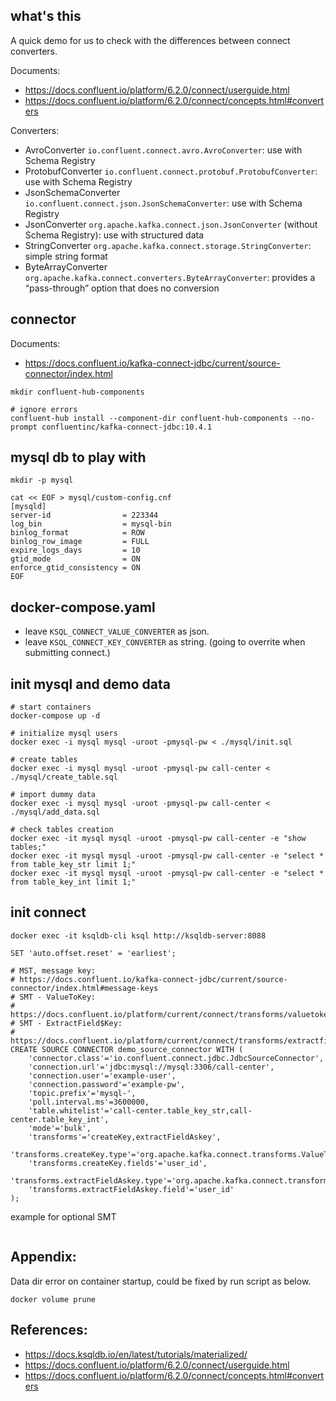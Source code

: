 
what's this
------------
A quick demo for us to check with the differences between connect converters.

Documents:
- https://docs.confluent.io/platform/6.2.0/connect/userguide.html
- https://docs.confluent.io/platform/6.2.0/connect/concepts.html#converters

Converters:
- AvroConverter `io.confluent.connect.avro.AvroConverter`: use with Schema Registry
- ProtobufConverter `io.confluent.connect.protobuf.ProtobufConverter`: use with Schema Registry
- JsonSchemaConverter `io.confluent.connect.json.JsonSchemaConverter`: use with Schema Registry
- JsonConverter `org.apache.kafka.connect.json.JsonConverter` (without Schema Registry): use with structured data
- StringConverter `org.apache.kafka.connect.storage.StringConverter`: simple string format
- ByteArrayConverter `org.apache.kafka.connect.converters.ByteArrayConverter`: provides a “pass-through” option that does no conversion


## connector
Documents:
- https://docs.confluent.io/kafka-connect-jdbc/current/source-connector/index.html

```
mkdir confluent-hub-components

# ignore errors
confluent-hub install --component-dir confluent-hub-components --no-prompt confluentinc/kafka-connect-jdbc:10.4.1
```

## mysql db to play with
```
mkdir -p mysql

cat << EOF > mysql/custom-config.cnf
[mysqld]
server-id                = 223344 
log_bin                  = mysql-bin 
binlog_format            = ROW 
binlog_row_image         = FULL 
expire_logs_days         = 10
gtid_mode                = ON
enforce_gtid_consistency = ON
EOF
```

## docker-compose.yaml

- leave `KSQL_CONNECT_VALUE_CONVERTER` as json.
- leave `KSQL_CONNECT_KEY_CONVERTER` as string. (going to overrite when submitting connect.)

## init mysql and demo data
```
# start containers
docker-compose up -d

# initialize mysql users
docker exec -i mysql mysql -uroot -pmysql-pw < ./mysql/init.sql

# create tables
docker exec -i mysql mysql -uroot -pmysql-pw call-center < ./mysql/create_table.sql

# import dummy data
docker exec -i mysql mysql -uroot -pmysql-pw call-center < ./mysql/add_data.sql

# check tables creation
docker exec -it mysql mysql -uroot -pmysql-pw call-center -e "show tables;"
docker exec -it mysql mysql -uroot -pmysql-pw call-center -e "select * from table_key_str limit 1;"
docker exec -it mysql mysql -uroot -pmysql-pw call-center -e "select * from table_key_int limit 1;"
```

## init connect
```
docker exec -it ksqldb-cli ksql http://ksqldb-server:8088

SET 'auto.offset.reset' = 'earliest';

# MST, message key: 
# https://docs.confluent.io/kafka-connect-jdbc/current/source-connector/index.html#message-keys
# SMT - ValueToKey:
# https://docs.confluent.io/platform/current/connect/transforms/valuetokey.html#valuetokey
# SMT - ExtractField$Key:
# https://docs.confluent.io/platform/current/connect/transforms/extractfield.html
CREATE SOURCE CONNECTOR demo_source_connector WITH (
    'connector.class'='io.confluent.connect.jdbc.JdbcSourceConnector',
    'connection.url'='jdbc:mysql://mysql:3306/call-center',
    'connection.user'='example-user',
    'connection.password'='example-pw',
    'topic.prefix'='mysql-',
    'poll.interval.ms'=3600000,
    'table.whitelist'='call-center.table_key_str,call-center.table_key_int',
    'mode'='bulk',
    'transforms'='createKey,extractFieldAskey',
    'transforms.createKey.type'='org.apache.kafka.connect.transforms.ValueToKey',
    'transforms.createKey.fields'='user_id',
    'transforms.extractFieldAskey.type'='org.apache.kafka.connect.transforms.ExtractField$Key',
    'transforms.extractFieldAskey.field'='user_id'
);
```

example for optional SMT
```

```

## Appendix:
Data dir error on container startup, could be fixed by run script as below.
```
docker volume prune
```


## References:
- https://docs.ksqldb.io/en/latest/tutorials/materialized/
- https://docs.confluent.io/platform/6.2.0/connect/userguide.html
- https://docs.confluent.io/platform/6.2.0/connect/concepts.html#converters